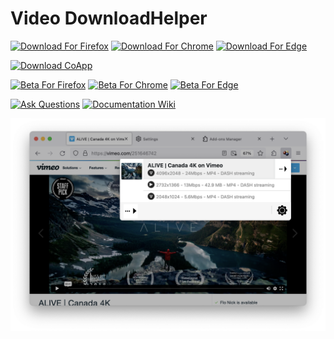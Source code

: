 # Video DownloadHelper

[![Download For Firefox](https://img.shields.io/amo/dw/video-downloadhelper?style=for-the-badge&label=Download%20For%20Firefox&labelColor=red&logo=Firefox&logoColor=white)](https://addons.mozilla.org/firefox/addon/video-downloadhelper)
[![Download For Chrome](https://img.shields.io/chrome-web-store/users/lmjnegcaeklhafolokijcfjliaokphfk?style=for-the-badge&logo=googlechrome&logoColor=white&labelColor=blue&label=Download%20For%20Chrome)](https://chrome.google.com/webstore/detail/video-downloadhelper/lmjnegcaeklhafolokijcfjliaokphfk)
[![Download For Edge](https://img.shields.io/badge/Download_For_Edge-purple?style=for-the-badge&logo=microsoftedge&logoColor=white)](https://microsoftedge.microsoft.com/addons/detail/video-downloadhelper/jmkaglaafmhbcpleggkmaliipiilhldn)

[![Download CoApp](https://img.shields.io/badge/download-coapp-orange?style=for-the-badge&logoColor=orange)](https://github.com/aclap-dev/video-downloadhelper/wiki/CoApp-Installation)

[![Beta For Firefox](https://img.shields.io/badge/Beta_For_Firefox-red?style=for-the-badge&logo=firefox&logoColor=white)](https://www.downloadhelper.net/firefox/betas)
[![Beta For Chrome](https://img.shields.io/chrome-web-store/users/pfoiagbblcbmognbkekfpodpidedkmcc?style=for-the-badge&label=Beta%20For%20Chrome&logo=googlechrome&logoColor=white&labelColor=blue)](https://chromewebstore.google.com/detail/video-downloadhelper-beta/pfoiagbblcbmognbkekfpodpidedkmcc)
[![Beta For Edge](https://img.shields.io/badge/Beta_For_Edge-purple?style=for-the-badge&logo=microsoftedge&logoColor=white)](https://microsoftedge.microsoft.com/addons/detail/video-downloadhelper-beta/fojefjolbhfidomcaelhceoldmmpcaga)

[![Ask Questions](https://img.shields.io/github/discussions/aclap-dev/download-helper?style=for-the-badge&label=Ask%20Questions)](https://github.com/aclap-dev/download-helper/discussions)
[![Documentation Wiki](https://img.shields.io/badge/documentation-wiki-red?style=for-the-badge&logoColor=orange)](https://github.com/aclap-dev/download-helper/wiki)

[![](assets/screenshot.png)](https://downloadhelper.net)
